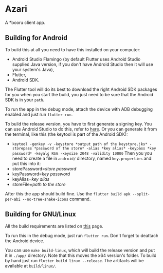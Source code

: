# Azari

A *booru client app.

## Building for Android

To build this at all you need to have this installed on your computer:
- Android Studio Flamingo (by default Flutter uses Android Studio supplied Java version, if you don't have Android Studio then it will use your system's Java),
- Flutter,
- Android SDK.

The Flutter tool will do its best to download the right Android SDK packages for you when you start the build, you just need to be sure that the Android SDK is in your `path`.

To run the app in the debug mode, attach the device with ADB debugging enabled and just run `flutter run`.

To build the release version, you have to first generate a signing key.
You can use Android Studio to do this, refer to [here](https://developer.android.com/studio/publish/app-signing#generate-key).
Or you can generate it from the terminal, like this (the keytool is part of the Android SDK):
- `keytool -genkey -v -keystore *output path of the keystore.jks* -storepass *password of the store* -alias *key alias* -keypass *key password* -keyalg RSA -keysize 2048 -validity 10000`
Then you you need to create a file in `android/` directory, named `key.properties` and put this into it:
- storePassword=*store password*
- keyPassword=*key password*
- keyAlias=*key alias*
- storeFile=*path to the store*

After this the app should build fine. Use the `flutter build apk --split-per-abi --no-tree-shake-icons` command.

## Building for GNU/Linux

All the build requirements are listed on [this](https://docs.flutter.dev/get-started/install/linux) page. 

To run this in the debug mode, just run `flutter run`. Don't forget to deattach the Android device.

You can use `make build-linux`, which will build the release version and put it in `./app/` directory. Note that this moves the x64 version's folder.
To build by hand just run `flutter build linux --release`. The artifacts will be available at `build/linux/`.